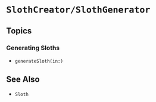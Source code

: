 # ``SlothCreator/SlothGenerator``

## Topics

### Generating Sloths

- ``generateSloth(in:)``

## See Also

- ``Sloth``

